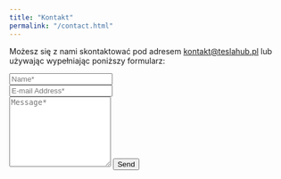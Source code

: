 ```yaml
---
title: "Kontakt"
permalink: "/contact.html"
---
```


<form action="https://formspree.io/f/xeqbpggw" method="POST">    
<p class="mb-4">Możesz się z nami skontaktować pod adresem <a href="mailto:kontakt@teslahub.pl">kontakt@teslahub.pl</a> lub używając wypełniając poniższy formularz:</p>
<div class="form-group row">
<div class="col-md-6">
<input class="form-control" type="text" name="name" placeholder="Name*" required>
</div>
<div class="col-md-6">
<input class="form-control" type="email" name="_replyto" placeholder="E-mail Address*" required>
</div>
</div>
<textarea rows="8" class="form-control mb-3" name="message" placeholder="Message*" required></textarea>    
<input class="btn btn-success" type="submit" value="Send">
</form>
